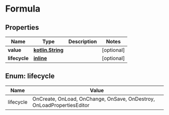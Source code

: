 # Formula

## Properties
Name | Type | Description | Notes
------------ | ------------- | ------------- | -------------
**value** | [**kotlin.String**](.md) |  |  [optional]
**lifecycle** | [**inline**](#LifecycleEnum) |  |  [optional]

<a name="LifecycleEnum"></a>
## Enum: lifecycle
Name | Value
---- | -----
lifecycle | OnCreate, OnLoad, OnChange, OnSave, OnDestroy, OnLoadPropertiesEditor
